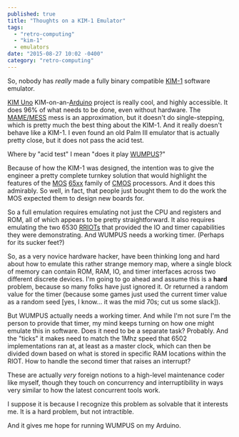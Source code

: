 ```yaml
---
published: true
title: "Thoughts on a KIM-1 Emulator"
tags: 
  - "retro-computing"
  - "kim-1"
  - emulators
date: "2015-08-27 10:02 -0400"
category: "retro-computing"
---
```




So, nobody has _really_ made a fully binary compatible [KIM-1](http://www.oldcomputers.net/kim1.html) software emulator.

[KIM Uno](http://obsolescence.wix.com/obsolescence#!kim-uno-summary/c1uuh) KIM-on-an-[Arduino](http://arduino.cc) project is really cool, and highly accessible. It does 96% of what needs to be done, even without hardware. The [MAME/MESS](http://www.mess.org/) mess is an approximation, but it doesn't do single-stepping, which is pretty much the best thing about the KIM-1. And it really doesn't behave like a KIM-1. I even found an old Palm III emulator that is actually pretty close, but it does not pass the acid test.

<a name="more"></a>

Where by "acid test" I mean "does it play [WUMPUS](https://en.wikipedia.org/wiki/Hunt_the_Wumpus)?"

Because of how the KIM-1 was designed, the intention was to give the engineer a pretty complete turnkey solution that would highlight the features of the [MOS](https://en.wikipedia.org/wiki/MOS_Technology) [65xx](https://en.wikipedia.org/wiki/MOS_Technology_65xx) family of [CMOS](https://en.wikipedia.org/wiki/CMOS) processors. And it does this admirably. So well, in fact, that people just bought them to do the work the MOS expected them to design new boards for.

So a full emulation requires emulating not just the CPU and registers and ROM, all of which appears to be pretty straightforward. It also requires emulating the two 6530 [RRIOTs](https://en.wikipedia.org/wiki/MOS_Technology_RRIOT) that provided the IO and timer capabilities they were demonstrating. And WUMPUS needs a working timer. (Perhaps for its sucker feet?)

So, as a very novice hardware hacker, have been thinking long and hard about how to emulate this rather strange memory map, where a single block of memory can contain ROM, RAM, IO, and timer interfaces across two different discrete devices. I'm going to go ahead and assume this is a **hard** problem, because so many folks have just ignored it. Or returned a random value for the timer (because some games just used the current timer value as a random seed [yes, I know... it was the mid 70s; cut us some slack]).

But WUMPUS actually needs a working timer. And while I'm not sure I'm the person to provide that timer, my mind keeps turning on how one might emulate this in software. Does it need to be a separate task? Probably. And the "ticks" it makes need to match the 1Mhz speed that 6502 implementations ran at, at least as a master clock, which can then be divided down based on what is stored in specific RAM locations within the RIOT. How to handle the second timer that raises an interrupt?

These are actually _very_ foreign notions to a high-level maintenance coder like myself, though they touch on concurrency and interruptibility in ways very similar to how the latest concurrent tools work.

I suppose it is because I recognize this problem as solvable that it interests me. It is a hard problem, but not intractible.

And it gives me hope for running WUMPUS on my Arduino.
